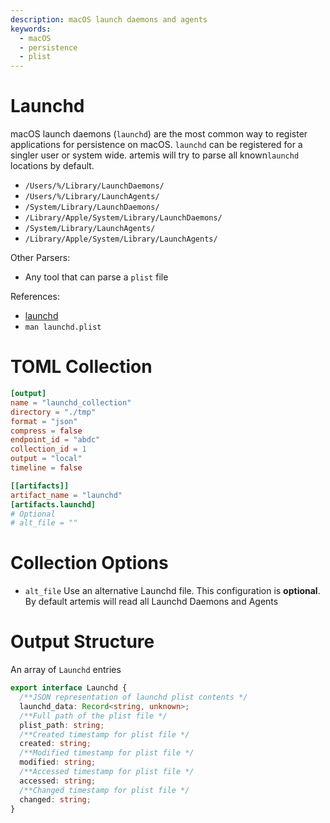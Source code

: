 ```yaml
---
description: macOS launch daemons and agents
keywords:
  - macOS
  - persistence
  - plist
---
```


# Launchd

macOS launch daemons (`launchd`) are the most common way to register
applications for persistence on macOS. `launchd` can be registered for a singler
user or system wide. artemis will try to parse all known`launchd` locations by
default.

- `/Users/%/Library/LaunchDaemons/`
- `/Users/%/Library/LaunchAgents/`
- `/System/Library/LaunchDaemons/`
- `/Library/Apple/System/Library/LaunchDaemons/`
- `/System/Library/LaunchAgents/`
- `/Library/Apple/System/Library/LaunchAgents/`

Other Parsers:

- Any tool that can parse a `plist` file

References:

- [launchd](https://www.launchd.info/)
- `man launchd.plist`

# TOML Collection

```toml
[output]
name = "launchd_collection"
directory = "./tmp"
format = "json"
compress = false
endpoint_id = "abdc"
collection_id = 1
output = "local"
timeline = false

[[artifacts]]
artifact_name = "launchd"
[artifacts.launchd]
# Optional
# alt_file = ""
```

# Collection Options

- `alt_file` Use an alternative Launchd file. This configuration is
  **optional**. By default artemis will read all Launchd Daemons and Agents

# Output Structure

An array of `Launchd` entries

```typescript
export interface Launchd {
  /**JSON representation of launchd plist contents */
  launchd_data: Record<string, unknown>;
  /**Full path of the plist file */
  plist_path: string;
  /**Created timestamp for plist file */
  created: string;
  /**Modified timestamp for plist file */
  modified: string;
  /**Accessed timestamp for plist file */
  accessed: string;
  /**Changed timestamp for plist file */
  changed: string;
}
```

